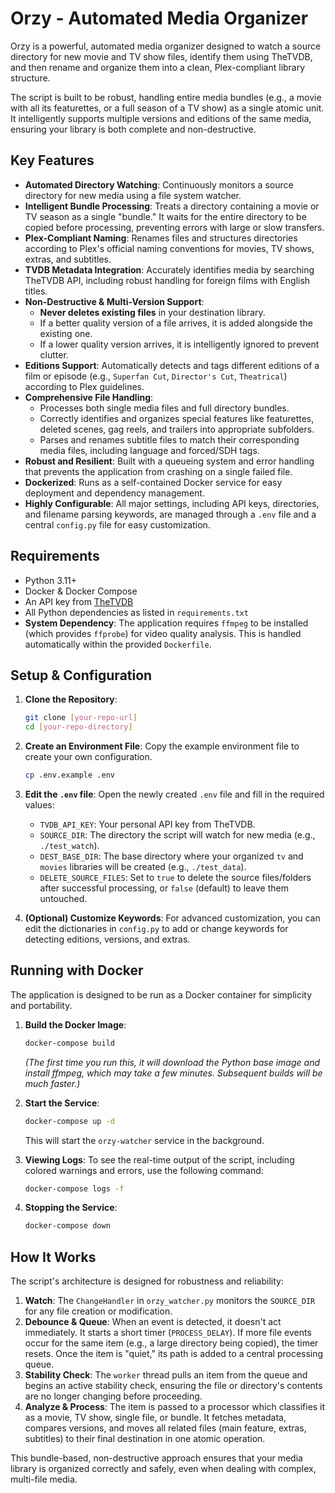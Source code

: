 # Orzy - Automated Media Organizer

Orzy is a powerful, automated media organizer designed to watch a source directory for new movie and TV show files, identify them using TheTVDB, and then rename and organize them into a clean, Plex-compliant library structure.

The script is built to be robust, handling entire media bundles (e.g., a movie with all its featurettes, or a full season of a TV show) as a single atomic unit. It intelligently supports multiple versions and editions of the same media, ensuring your library is both complete and non-destructive.

## Key Features

* **Automated Directory Watching**: Continuously monitors a source directory for new media using a file system watcher.
* **Intelligent Bundle Processing**: Treats a directory containing a movie or TV season as a single "bundle." It waits for the entire directory to be copied before processing, preventing errors with large or slow transfers.
* **Plex-Compliant Naming**: Renames files and structures directories according to Plex's official naming conventions for movies, TV shows, extras, and subtitles.
* **TVDB Metadata Integration**: Accurately identifies media by searching TheTVDB API, including robust handling for foreign films with English titles.
* **Non-Destructive & Multi-Version Support**:
    * **Never deletes existing files** in your destination library.
    * If a better quality version of a file arrives, it is added alongside the existing one.
    * If a lower quality version arrives, it is intelligently ignored to prevent clutter.
* **Editions Support**: Automatically detects and tags different editions of a film or episode (e.g., `Superfan Cut`, `Director's Cut`, `Theatrical`) according to Plex guidelines.
* **Comprehensive File Handling**:
    * Processes both single media files and full directory bundles.
    * Correctly identifies and organizes special features like featurettes, deleted scenes, gag reels, and trailers into appropriate subfolders.
    * Parses and renames subtitle files to match their corresponding media files, including language and forced/SDH tags.
* **Robust and Resilient**: Built with a queueing system and error handling that prevents the application from crashing on a single failed file.
* **Dockerized**: Runs as a self-contained Docker service for easy deployment and dependency management.
* **Highly Configurable**: All major settings, including API keys, directories, and filename parsing keywords, are managed through a `.env` file and a central `config.py` file for easy customization.

## Requirements

* Python 3.11+
* Docker & Docker Compose
* An API key from [TheTVDB](https://www.thetvdb.com/subscribe)
* All Python dependencies as listed in `requirements.txt`
* **System Dependency**: The application requires `ffmpeg` to be installed (which provides `ffprobe`) for video quality analysis. This is handled automatically within the provided `Dockerfile`.

## Setup & Configuration

1.  **Clone the Repository**:
    ```bash
    git clone [your-repo-url]
    cd [your-repo-directory]
    ```

2.  **Create an Environment File**: Copy the example environment file to create your own configuration.
    ```bash
    cp .env.example .env
    ```

3.  **Edit the `.env` file**: Open the newly created `.env` file and fill in the required values:
    * `TVDB_API_KEY`: Your personal API key from TheTVDB.
    * `SOURCE_DIR`: The directory the script will watch for new media (e.g., `./test_watch`).
    * `DEST_BASE_DIR`: The base directory where your organized `tv` and `movies` libraries will be created (e.g., `./test_data`).
    * `DELETE_SOURCE_FILES`: Set to `true` to delete the source files/folders after successful processing, or `false` (default) to leave them untouched.

4.  **(Optional) Customize Keywords**: For advanced customization, you can edit the dictionaries in `config.py` to add or change keywords for detecting editions, versions, and extras.

## Running with Docker

The application is designed to be run as a Docker container for simplicity and portability.

1.  **Build the Docker Image**:
    ```bash
    docker-compose build
    ```
    *(The first time you run this, it will download the Python base image and install ffmpeg, which may take a few minutes. Subsequent builds will be much faster.)*

2.  **Start the Service**:
    ```bash
    docker-compose up -d
    ```
    This will start the `orzy-watcher` service in the background.

3.  **Viewing Logs**: To see the real-time output of the script, including colored warnings and errors, use the following command:
    ```bash
    docker-compose logs -f
    ```

4.  **Stopping the Service**:
    ```bash
    docker-compose down
    ```

## How It Works

The script's architecture is designed for robustness and reliability:

1.  **Watch**: The `ChangeHandler` in `orzy_watcher.py` monitors the `SOURCE_DIR` for any file creation or modification.
2.  **Debounce & Queue**: When an event is detected, it doesn't act immediately. It starts a short timer (`PROCESS_DELAY`). If more file events occur for the same item (e.g., a large directory being copied), the timer resets. Once the item is "quiet," its path is added to a central processing queue.
3.  **Stability Check**: The `worker` thread pulls an item from the queue and begins an active stability check, ensuring the file or directory's contents are no longer changing before proceeding.
4.  **Analyze & Process**: The item is passed to a processor which classifies it as a movie, TV show, single file, or bundle. It fetches metadata, compares versions, and moves all related files (main feature, extras, subtitles) to their final destination in one atomic operation.

This bundle-based, non-destructive approach ensures that your media library is organized correctly and safely, even when dealing with complex, multi-file media.

